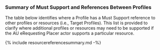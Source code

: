 ### Summary of Must Support and References Between Profiles
The table below identifies where a Profile has a Must Support reference to other profiles or resources (i.e., Target Profiles). This list is provided to clarify where additional profiles or resources may need to be supported if the AU eRequesting Placer actor supports a particular resource.

{% include resourcereferencesummary.md -%}